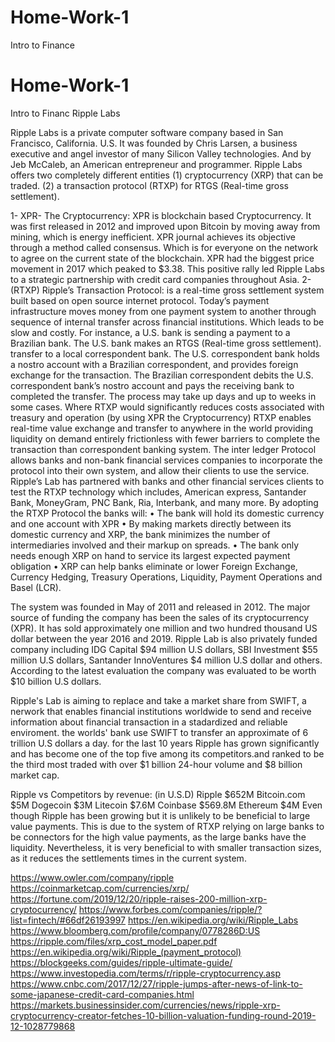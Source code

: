 # Home-Work-1
Intro to Finance
# Home-Work-1
Intro to Financ
Ripple Labs

Ripple Labs is a private computer software company based in San Francisco, California. U.S. It was founded by Chris Larsen, a business executive and angel investor of many Silicon Valley technologies. And by Jeb McCaleb, an American entrepreneur and programmer. Ripple Labs offers two completely different entities
(1)  cryptocurrency (XRP) that can be traded. 
(2) a transaction protocol (RTXP) for RTGS (Real-time gross settlement). 

1-	XPR- The Cryptocurrency:
XPR is blockchain based Cryptocurrency. It was first released in 2012 and improved upon Bitcoin by moving away from mining, which is energy inefficient. XPR journal achieves its objective through a method called consensus. Which is for everyone on the network to agree on the current state of the blockchain. XPR had the biggest price movement in 2017 which peaked to $3.38. This positive rally led Ripple Labs to a strategic partnership with credit card companies throughout Asia. 
2-	(RTXP) Ripple’s Transaction Protocol:
is a real-time gross settlement system built based on open source internet protocol. Today’s payment infrastructure moves money from one payment system to another through sequence of internal transfer across financial institutions. Which leads to be slow and costly. For instance, a U.S. bank is sending a payment to a Brazilian bank. The U.S. bank makes an RTGS (Real-time gross settlement).  transfer to a local correspondent bank. The U.S. correspondent bank holds a nostro account with a Brazilian correspondent, and provides foreign exchange for the transaction. The Brazilian correspondent debits the U.S. correspondent bank’s nostro account and pays the receiving bank to completed the transfer. The process may take up days and up to weeks in some cases. Where RTXP would significantly reduces costs associated with treasury and operation (by using XPR the Cryptocurrency) RTXP enables real-time value exchange and transfer to anywhere in the world providing liquidity on demand entirely frictionless with fewer barriers to complete the transaction than correspondent banking system. The inter ledger Protocol allows banks and non-bank financial services companies to incorporate the protocol into their own system, and allow their clients to use the service. Ripple’s Lab has partnered with banks and other financial services clients to test the RTXP technology which includes, American express, Santander Bank, MoneyGram, PNC Bank, Ria, Interbank, and many more. By adopting the RTXP Protocol the banks will:
•	The bank will hold its domestic currency and one account with XPR
•	By making markets directly between its domestic currency and XRP, the bank minimizes the number of intermediaries involved and their markup on spreads.
•	The bank only needs enough XRP on hand to service its largest expected payment obligation
•	XRP can help banks eliminate or lower Foreign Exchange, Currency Hedging, Treasury Operations, Liquidity, Payment Operations and Basel (LCR).



The system was founded in May of 2011 and released in 2012. The major source of funding the company has been the sales of its cryptocurrency (XPR). It has sold approximately one million and two hundred thousand US dollar between the year 2016 and 2019. Ripple Lab is also privately funded company including IDG Capital $94 million U.S dollars, SBI Investment $55 million U.S dollars, Santander InnoVentures $4 million U.S dollar and others. According to the latest evaluation the company was evaluated to be worth $10 billion U.S dollars. 

  Ripple's Lab is aiming to replace and take a market share from SWIFT, a nerwork that enables financial institutions worldwide to send and receive information about financial transaction in a stadardized and reliable enviroment. the worlds' bank use SWIFT to transfer an approximate of 6 trillion U.S dollars a day. for the last 10 years Ripple has grown significantly and has become one of the top five among its competitors.and ranked to be the third most traded with over $1 billion 24-hour volume and $8 billion market cap.
    
Ripple vs Competitors by revenue: (in U.S.D)
Ripple			$652M
Bitcoin.com		$5M
Dogecoin		$3M
Litecoin			$7.6M
Coinbase			$569.8M
Ethereum		$4M
Even though Ripple has been growing but it is unlikely to be beneficial to large value payments. This is due to the system of RTXP relying on large banks to be connectors for the high value payments, as the large banks have the liquidity. Nevertheless, it is very beneficial to with smaller transaction sizes, as it reduces the settlements times in the current system. 


	 
https://www.owler.com/company/ripple
https://coinmarketcap.com/currencies/xrp/
https://fortune.com/2019/12/20/ripple-raises-200-million-xrp-cryptocurrency/
https://www.forbes.com/companies/ripple/?list=fintech/#66df26193997
https://en.wikipedia.org/wiki/Ripple_Labs
https://www.bloomberg.com/profile/company/0778286D:US
https://ripple.com/files/xrp_cost_model_paper.pdf
https://en.wikipedia.org/wiki/Ripple_(payment_protocol)
https://blockgeeks.com/guides/ripple-ultimate-guide/
https://www.investopedia.com/terms/r/ripple-cryptocurrency.asp
https://www.cnbc.com/2017/12/27/ripple-jumps-after-news-of-link-to-some-japanese-credit-card-companies.html
https://markets.businessinsider.com/currencies/news/ripple-xrp-cryptocurrency-creator-fetches-10-billion-valuation-funding-round-2019-12-1028779868
